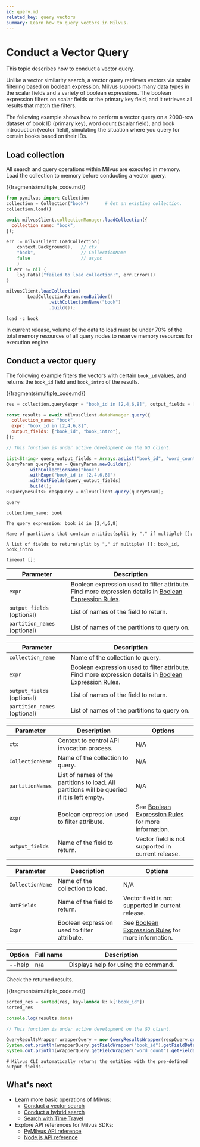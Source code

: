 ```yaml
---
id: query.md
related_key: query vectors
summary: Learn how to query vectors in Milvus.
---
```


# Conduct a Vector Query

This topic describes how to conduct a vector query.

Unlike a vector similarity search, a vector query retrieves vectors via scalar filtering based on [boolean expression](boolean.md). Milvus supports many data types in the scalar fields and a variety of boolean expressions. The boolean expression filters on scalar fields or the primary key field, and it retrieves all results that match the filters.

The following example shows how to perform a vector query on a 2000-row dataset of book ID (primary key), word count (scalar field), and book introduction (vector field), simulating the situation where you query for certain books based on their IDs.


## Load collection

All search and query operations within Milvus are executed in memory. Load the collection to memory before conducting a vector query.

{{fragments/multiple_code.md}}

```python
from pymilvus import Collection
collection = Collection("book")      # Get an existing collection.
collection.load()
```

```javascript
await milvusClient.collectionManager.loadCollection({
  collection_name: "book",
});
```

```go
err := milvusClient.LoadCollection(
    context.Background(),   // ctx
    "book",                 // CollectionName
    false                   // async
    )
if err != nil {
    log.Fatal("failed to load collection:", err.Error())
}
```

```java
milvusClient.loadCollection(
        LoadCollectionParam.newBuilder()
                .withCollectionName("book")
                .build());
```

```cli
load -c book
```

<div class="alert warning">
In current release, volume of the data to load must be under 70% of the total memory resources of all query nodes to reserve memory resources for execution engine.
</div>

## Conduct a vector query

The following example filters the vectors with certain `book_id` values, and returns the `book_id` field and `book_intro` of the results.

{{fragments/multiple_code.md}}

```python
res = collection.query(expr = "book_id in [2,4,6,8]", output_fields = ["book_id", "book_intro"])
```

```javascript
const results = await milvusClient.dataManager.query({
  collection_name: "book",
  expr: "book_id in [2,4,6,8]",
  output_fields: ["book_id", "book_intro"],
});
```

```go
// This function is under active development on the GO client.
```

```java
List<String> query_output_fields = Arrays.asList("book_id", "word_count");
QueryParam queryParam = QueryParam.newBuilder()
        .withCollectionName("book")
        .withExpr("book_id in [2,4,6,8]")
        .withOutFields(query_output_fields)
        .build();
R<QueryResults> respQuery = milvusClient.query(queryParam);
```

```cli
query

collection_name: book

The query expression: book_id in [2,4,6,8]

Name of partitions that contain entities(split by "," if multiple) []:

A list of fields to return(split by "," if multiple) []: book_id, book_intro

timeout []:
```

<table class="language-python">
	<thead>
	<tr>
		<th>Parameter</th>
		<th>Description</th>
	</tr>
	</thead>
	<tbody>
	<tr>
		<td><code>expr</code></td>
		<td>Boolean expression used to filter attribute. Find more expression details in <a href="boolean.md">Boolean Expression Rules</a>.</td>
	</tr>
	<tr>
		<td><code>output_fields</code> (optional)</td>
		<td>List of names of the field to return.</td>
	</tr>
	<tr>
		<td><code>partition_names</code> (optional)</td>
		<td>List of names of the partitions to query on.</td>
	</tr>
	</tbody>
</table>


<table class="language-javascript">
	<thead>
	<tr>
		<th>Parameter</th>
		<th>Description</th>
	</tr>
	</thead>
	<tbody>
	<tr>
		<td><code>collection_name</code></td>
		<td>Name of the collection to query.</td>
	</tr>
	<tr>
		<td><code>expr</code></td>
		<td>Boolean expression used to filter attribute. Find more expression details in <a href="boolean.md">Boolean Expression Rules</a>.</td>
	</tr>
	<tr>
		<td><code>output_fields</code> (optional)</td>
		<td>List of names of the field to return.</td>
	</tr>
	<tr>
		<td><code>partition_names</code> (optional)</td>
		<td>List of names of the partitions to query on.</td>
	</tr>
	</tbody>
</table>

<table class="language-go">
	<thead>
	<tr>
		<th>Parameter</th>
		<th>Description</th>
    <th>Options</th>
	</tr>
	</thead>
	<tbody>
  <tr>
    <td><code>ctx</code></td>
    <td>Context to control API invocation process.</td>
    <td>N/A</td>
  </tr>
  <tr>
    <td><code>CollectionName</code></td>
    <td>Name of the collection to query.</td>
    <td>N/A</td>
  </tr>
  <tr>
    <td><code>partitionNames</code></td>
    <td>List of names of the partitions to load. All partitions will be queried if it is left empty.</td>
    <td>N/A</td>
  </tr>
  <tr>
		<td><code>expr</code></td>
		<td>Boolean expression used to filter attribute.</td>
    <td>See <a href="boolean.md">Boolean Expression Rules</a> for more information.</td>
	</tr>
  <tr>
		<td><code>output_fields</code></td>
		<td>Name of the field to return.</td>
    <td>Vector field is not supported in current release.</td>
	</tr>
	</tbody>
</table>

<table class="language-java">
	<thead>
	<tr>
		<th>Parameter</th>
		<th>Description</th>
    <th>Options</th>
	</tr>
	</thead>
	<tbody>
	<tr>
    <td><code>CollectionName</code></td>
    <td>Name of the collection to load.</td>
    <td>N/A</td>
  </tr>
  <tr>
		<td><code>OutFields</code></td>
		<td>Name of the field to return.</td>
    <td>Vector field is not supported in current release.</td>
	</tr>
  <tr>
		<td><code>Expr</code></td>
		<td>Boolean expression used to filter attribute.</td>
    <td>See <a href="boolean.md">Boolean Expression Rules</a> for more information.</td>
	</tr>
	</tbody>
</table>


<table class="language-cli">
    <thead>
        <tr>
            <th>Option</th>
            <th>Full name</th>
            <th>Description</th>
        </tr>
    </thead>
    <tbody>
        <tr>
            <td>--help</td>
            <td>n/a</td>
            <td>Displays help for using the command.</td>
        </tr>
    </tbody>
</table>


Check the returned results. 

{{fragments/multiple_code.md}}

```python
sorted_res = sorted(res, key=lambda k: k['book_id'])
sorted_res
```

```javascript
console.log(results.data)
```

```go
// This function is under active development on the GO client.
```

```java
QueryResultsWrapper wrapperQuery = new QueryResultsWrapper(respQuery.getData());
System.out.println(wrapperQuery.getFieldWrapper("book_id").getFieldData());
System.out.println(wrapperQuery.getFieldWrapper("word_count").getFieldData());
```

```cli
# Milvus CLI automatically returns the entities with the pre-defined output fields.
```

## What's next

- Learn more basic operations of Milvus:
  - [Conduct a vector search](search.md)
  - [Conduct a hybrid search](hybridsearch.md)
  - [Search with Time Travel](timetravel.md)
- Explore API references for Milvus SDKs:
  - [PyMilvus API reference](/api-reference/pymilvus/v{{var.milvus_python_sdk_version}}/tutorial.html)
  - [Node.js API reference](/api-reference/node/v{{var.milvus_node_sdk_version}}/tutorial.html)
